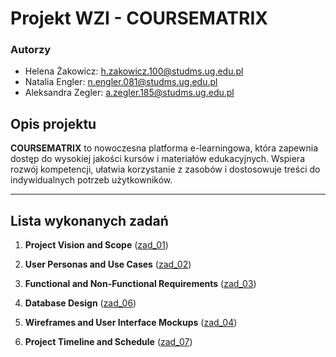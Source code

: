 # Projekt WZI - COURSEMATRIX

### Autorzy
- Helena Żakowicz: h.zakowicz.100@studms.ug.edu.pl
- Natalia Engler: n.engler.081@studms.ug.edu.pl
- Aleksandra Zegler: a.zegler.185@studms.ug.edu.pl

## Opis projektu
**COURSEMATRIX** to nowoczesna platforma e-learningowa, która zapewnia dostęp do wysokiej jakości kursów i materiałów edukacyjnych. Wspiera rozwój kompetencji, ułatwia korzystanie z zasobów i dostosowuje treści do indywidualnych potrzeb użytkowników.

---

## Lista wykonanych zadań

1. **Project Vision and Scope** ([zad_01](https://github.com/NataliaMEngler/Projekt_WZI/blob/main/zad_01.pdf))  
   
2. **User Personas and Use Cases** ([zad_02](https://github.com/NataliaMEngler/Projekt_WZI/blob/main/zad_02.pdf))  
   
3. **Functional and Non-Functional Requirements** ([zad_03](https://github.com/NataliaMEngler/Projekt_WZI/blob/main/zad_03.pdf))  
   
4. **Database Design** ([zad_06](https://github.com/NataliaMEngler/Projekt_WZI/blob/main/zad_06.pdf))  
   
5. **Wireframes and User Interface Mockups** ([zad_04](https://github.com/NataliaMEngler/Projekt_WZI/tree/main/zad_04_interface))  
   
6. **Project Timeline and Schedule** ([zad_07](https://github.com/NataliaMEngler/Projekt_WZI/blob/main/zad_07.pdf))  

